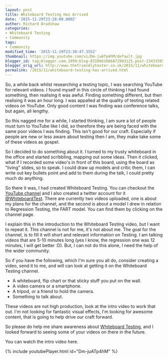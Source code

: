 ```yaml
---
layout: post
title: Whiteboard Testing Has Arrived
date: '2015-11-29T23:28:00.000Z'
author: Richard Bradshaw
categories:
- Whiteboard Testing
- Community
tags:
- Community
modified_time: '2015-11-29T23:30:47.355Z'
thumbnail: https://img.youtube.com/vi/Dm-juATp4hM/default.jpg
blogger_id: tag:blogger.com,1999:blog-8318661666872903125.post-2343150573172697821
blogger_orig_url: http://www.thefriendlytester.co.uk/2015/11/whiteboard-testing-has-arrived.html
permalink: /2015/11/whiteboard-testing-has-arrived.html
---
```


So, a while back whilst researching a testing topic, I was searching YouTube for relevant videos. I found myself in this circle of thinking I had found something, then realising it was awful. Finding something different, but then realising it was an hour long. I was appalled at the quality of testing related videos on YouTube. Only good content I was finding was conference talks, but again, all lengthy.  

So this nagged me for a while, I started thinking, I am sure a lot of people must turn to YouTube like I did, so therefore they are being faced with the same poor videos I was finding. This isn't good for our craft. Especially if people are new or less aware about testing then I am, they make take some of these videos as gospel.  

So I decided to do something about it. I turned to my trusty whiteboard in the office and started scribbling, mapping out some ideas. Then it clicked, what if I recorded some video's in front of this board, using the board as "living" slides, so to speak. I could draw up models and critic them, I can write out key bullets point and add to them during the talk, I could pretty much do anything.  

So there it was, I had created Whiteboard Testing. You can checkout the [YouTube channel](https://www.youtube.com/channel/UC0QZWhi0ojqNte3ey7RD0qQ) and I also created a twitter account for it [@WhiteboardTest](http://twitter.com/WhiteboardTest). There are currently two videos uploaded, one is about my plans for the channel, and the second is about a model I drew in relation to Regression Testing, the FART model. You can find them by clicking on the channel page.  

I explain this in the introduction to the Whiteboard Testing video, but I want to repeat it. This channel is not for me, it's not about me. The goal for the channel, is to fill it will short and relevant information on Testing. I am talking videos that are 5-10 minutes long (yes I know, the regression one was 12 minutes, I will get better :D). But, I can not do this alone, I need the help of the wider community.  

So if you have the following, which I'm sure you all do, consider creating a video, send it to me, and will can look at getting it on the Whiteboard Testing channel.  

*   A whiteboard, flip chart or that sticky stuff you put on the wall.
*   A video camera or a smartphone.
*   A tripod, or a friend to hold the camera. 
*   Something to talk about.

These videos are not high production, look at the intro video to work that out. I'm not looking for fantastic visual effects, I'm looking for awesome content, that is going to help drive our craft forward.

So please do help me share awareness about [Whiteboard Testing](https://www.youtube.com/channel/UC0QZWhi0ojqNte3ey7RD0qQ), and I looked forward to seeing some of your videos on there in the future.  

You can watch the intro video here.

<div class="centerplugin">
{% include youtubePlayer.html id="Dm-juATp4hM" %}
</div>